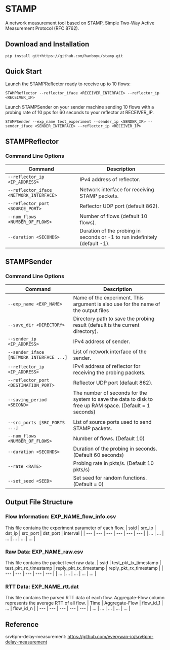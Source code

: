 # STAMP
A network measurement tool based on STAMP, Simple Two-Way Active Measurement Protocol (RFC 8762). 
## Download and Installation
`pip install git+https://github.com/hanboyu/stamp.git`
## Quick Start
Launch the STAMPReflector ready to receive up to 10 flows:
```
STAMPReflector --reflector_iface <RECEIVER_INTERFACE> --reflector_ip <RECEIVER_IP>
```
Launch STAMPSender on your sender machine sending 10 flows with a probing rate of 10 pps for 60 seconds to your reflector at RECEIVER_IP.
```
STAMPSender --exp_name test_experiment --sender_ip <SENDER_IP> --sender_iface <SENDER_INTERFACE> --reflector_ip <RECEIVER_IP>
```

## STAMPReflector
### Command Line Options
| Command | Description |
| --- | --- |
| `--reflector_ip <IP_ADDRESS>` | IPv4 address of reflector. |
| `--reflector_iface <NETWORK_INTERFACE>` | Network interface for receiving STAMP packets. |
| `--reflector_port <SOURCE_PORT>` | Reflector UDP port (default 862). |
| `--num_flows <NUMBER_OF_FLOWS>` | Number of flows (default 10 flows).
| `--duration <SECONDS>` | Duration of the probing in seconds or -1 to run indefinitely (default -1). |


## STAMPSender
### Command Line Options
| Command | Description |
| --- | --- |
| `--exp_name <EXP_NAME>` | Name of the experiment. This argument is also use for the name of the output files |
| `--save_dir <DIRECTORY>` | Directory path to save the probing result (default is the current directory). |
| `--sender_ip <IP_ADDRESS>` | IPv4 address of sender. |
| `--sender_iface [NETWORK_INTERFACE ...]` | List of network interface of the sender. |
| `--reflector_ip <IP_ADDRESS>` | IPv4 address of reflector for receiving the probing packets. |
| `--reflector_port <DESTINATION_PORT>` | Reflector UDP port (default 862).|
| `--saving_period <SECOND>` | The number of seconds for the system to save the data to disk to free up RAM space. (Default = 1 seconds) |
|||
| `--src_ports [SRC_PORTS ...]` | List of source ports used to send STAMP packets. |
| `--num_flows <NUMBER_OF_FLOWS>` | Number of flows. (Default 10) |
| `--duration <SECONDS>` | Duration of the probing in seconds. (Default 60 seconds) |
| `--rate <RATE>` | Probing rate in pkts/s. (Default 10 pkts/s) |
| `--set_seed <SEED>` | Set seed for random functions. (Default = 0) |

## Output File Structure

### Flow Information: EXP_NAME_flow_info.csv
This file contains the experiment parameter of each flow.
| ssid | src_ip | dst_ip | src_port | dst_port | interval |
| --- | --- | --- | --- | --- | --- |
| ... | ... | ... | ... | ... | ... |

### Raw Data: EXP_NAME_raw.csv
This file contains the packet level raw data. 
| ssid | test_pkt_tx_timestamp | test_pkt_rx_timestamp | reply_pkt_tx_timestamp | reply_pkt_rx_timestamp |
| --- | --- | --- | --- | --- |
| ... | ... | ... | ... | ... |
### RTT Data: EXP_NAME_rtt.dat
This file contains the parsed RTT data of each flow. Aggregate-Flow column represents the average RTT of all flow. 
| Time | Aggregate-Flow | flow_id_1 | ... | flow_id_n |
| --- | --- | --- | --- | --- |
| ... | ... | ... | ... | ... |

## Reference
srv6pm-delay-measurement: https://github.com/everywan-io/srv6pm-delay-measurement